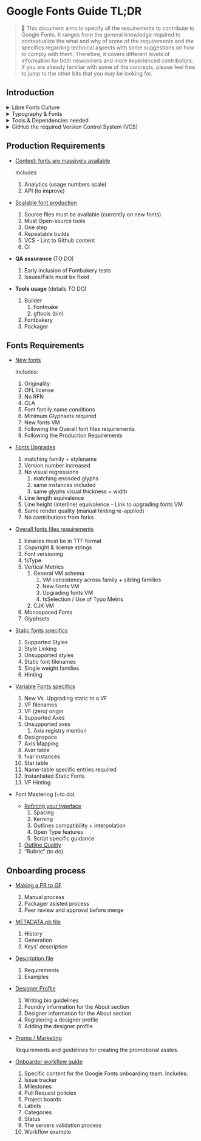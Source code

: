 # Google Fonts Guide TL;DR

> <span class="icon">🦉</span>  This document aims to specify all the requirements to contribute to Google Fonts. It ranges from the general knowledge required to contextualize the what and why of some of the requirements and the specifics regarding technical aspects with some suggestions on how to comply with them. Therefore, it covers different levels of information for both newcomers and more experienced contributors. If you are already familiar with some of the concepts, please feel free to jump to the other bits that you may be looking for.

## Introduction

<details>
  <summary>Libre Fonts Culture</summary>

  You are contributing to an open-source based platform. It’s important for you to get familiar at least with the basics about [Libre Fonts Culture](culture.md)
</details>

<details>
    <summary>Typography & Fonts</summary>

    Google Fonts expect font developers to understand the following:

    1.  Overall type design knowledge.
    2.  Basic understanding of how [fonts](https://simoncozens.github.io/fonts-and-layout/) and [OpenType Specification](https://docs.microsoft.com/en-us/typography/opentype/spec/) works (skim read! focus on what each table does).
    3.  Proficiency in a fully featured font editor such as [Fontlab 7](https://www.fontlab.com/font-editor/fontlab/), [Glyphsapp](https://glyphsapp.com/), [Robofont](https://robofont.com/), or [Fontforge](https://fontforge.org/en-US/); not a toy editor like a "handwriting page scan to font" tool fix.
</details>

<details>
    <summary>Tools & Dependencies needed</summary>
    -   [Setting up a working environment](tools.md)
        Includes:

        1.  Shell and Command-line
        2.  Homebrew
        3.  Python 3
        4.  Virtual environments

    -   [Installing the required tools](tools.md)
        Includes:

        1.  Fontbakery
        2.  Google Fonts Tools (known as gftools)
        3.  gftools qa
        4.  The `bash_profile` file
</details>

<details>
    <summary>GitHub the required Version Control System (VCS)</summary>

    Since we only release Open Source fonts, we expect projects to be kept in a VSC like [GitHub](hosting.md). Every family we release must have its own upstream GitHub repository (or similar).

    -   [Hosting projects on Github](hosting.md)
        1.  GitHub Culture
        2.  Account
        3.  Authentication
        4.  Software to interact with GH
        5.  Workflow
            1.  Repositories
            2.  Commits
            3.  Pulling and pushing
            4.  Pull Request
            5.  Issues
            6.  Actions
    -   [Upstream Repo Structure required](upstream.md)
        1.  Google Fonts Template Repository
            Files & actions included
        2.  Essential files required explanation
            1.  Authors
            2.  Contributors
            3.  OFL
            4.  Readme
            5.  Documentation
                1.  Promotional assets
            6.  Sources
                1.  design sources
                2.  `config.yaml`
                3.  build.sh
            7.  Fonts
            8.  Requirements.txt
            9.  .gitignore
            10. Tagged releases
    -   [Google Fonts repo structure explained](production.md)

        (currently under Contributing to Google Fonts)

        1.  Repo structure
        2.  Families directories
        3.  Designers Catalog
        4.  Axis Registry
        5.  Lang directory
        6.  Push Lists
</details>

## Production Requirements

-   [Context: fonts are massively available](production.md)

    Includes

    1.  Analytics (usage numbers scale)
    2.  API (to improve)
-   [Scalable font production](production.md)
    1.  Source files must be available (currently on new fonts)
    2.  Must Open-source tools
    3.  One step
    4.  Repeatable builds
    5.  VCS - Lint to Github content
    6.  CI
-   **QA assurance** (TO DO)
    1.  Early inclusion of Fontbakery tests
    2.  Issues/Fails must be fixed
-   **Tools usage** (details TO DO)
    1.  Builder
        1.  Fontmake
        2.  gftools (bin)
    2.  Fontbakery
    3.  Packager

## Fonts Requirements

-   [New fonts](onboarding.md)

    Includes:

    1.  Originality
    2.  OFL license
    3.  No RFN
    4.  CLA
    5.  Font family name conditions
    6.  Minimum Glyphsets required
    7.  New fonts VM
    8.  Following the Overall font files requirements
    9.  Following the Production Requirements
-   [Fonts Upgrades](onboarding.md)
    1.  matching family + stylename
    2.  Version number increased
    3.  No visual regressions
        1.  matching encoded glyphs
        2.  same instances included
        3.  same glyphs visual thickness + width
    4.  Line length equivalence
    5.  Line height (interline) equivalence - Link to upgrading fonts VM
    6.  Same render quality (manual hinting re-applied)
    7.  No contributions from forks
-   [Overall fonts files requirements](requirements.md)
    1.  binaries must be in TTF format
    2.  Copyright & license strings
    3.  Font versioning
    4.  fsType
    5.  Vertical Metrics
        1.  General VM schema
            1.  VM consistency across family + sibling families
            2.  New Fonts VM
            3.  Upgrading fonts VM
            4.  fsSelection / Use of Typo Metris
        2.  CJK VM
    6.  Monospaced Fonts
    7.  Glyphsets
-   [Static fonts specifics](statics.md)
    1.  Supported Styles
    2.  Style Linking
    3.  Unsupported styles
    4.  Static font filenames
    5.  Single weight families
    6.  Hinting
-   [Variable Fonts specifics](metrics.md)
    1.  New Vs. Upgrading static to a VF
    2.  VF filenames
    3.  VF (zero) origin
    4.  Supported Axes
    5.  Unsupported axes
        1.  Axis registry mention
    6.  Designspace
    7.  Axis Mapping
    8.  Avar table
    9.  fvar instances
    10. Stat table
    11. Name-table specific entries required
    12. Instantiated Static Fonts
    13. VF Hinting
-   Font Mastering (\~to do)
    -   [Refining your typeface](refining.md)
        1.  Spacing
        2.  Kerning
        3.  Outlines compatibility + interpolation
        4.  Open Type features
        5.  Script specific guidance

    1.  [Outline Quality](outlines.md)
    2.  “Rubric” (to do)

## Onboarding process

-   [Making a PR to GF](making-pr.md)
    1.  Manual process
    2.  Packager asisted process
    3.  Peer review and approval before merge
-   [METADATA.pb file](metadata.md)
    1.  History
    2.  Generation
    3.  Keys’ description
-   [Description file](description.md)
    1.  Requirements
    2.  Examples
-   [Designer Profile](profile.md)
    1.  Writing bio guidelines
    2.  Foundry information for the About section
    3.  Designer information for the About section
    4.  Registering a designer profile
    5.  Adding the designer profile
-   [Promo / Marketing](marketing.md)

    Requirements and guidelines for creating the promotional asstes.
-   [Onboarder workflow guide](onboarder-workflow.md)
    1.  Specific content for the Google Fonts onboarding team. Includes:
    2.  Issue tracker
    3.  Milestones
    4.  Pull Request policies
    5.  Project boards
    6.  Labels
    7.  Categories
    8.  Status
    9.  The servers validation process
    10. Workflow example
